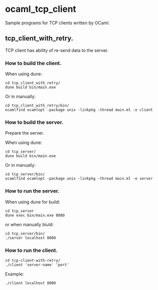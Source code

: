# ocaml_tcp_client

Sample programs for TCP clients written by OCaml.

## tcp_client_with_retry.

TCP client has ability of re-send data to the server.

### How to build the client.

When using dune:

```
cd tcp_client_with_retry/
dune build bin/main.exe
```
Or in manually:

```
cd tcp_client_with_retry/bin/
ocamlfind ocamlopt -package unix -linkpkg -thread main.ml -o client
```

### How to build the server.

Prepare the server.

When using dune:

```
cd tcp_server/
dune build bin/main.exe
```

Or in manually:

```
cd tcp_server/bin/
ocamlfind ocamlopt -package unix -linkpkg -thread main.ml -o server
```

### How to run the server.

When using dune for build:

```
cd tcp_server
dune exec bin/main.exe 8080
```

or when manually biuld:

```
cd tcp_server/bin/
./server localhost 8080
```

### How to run the client.

```
cd tcp-client-with-retry/
./client 'server-name' 'port'
```

Example:

```
./client localhost 8080
```


